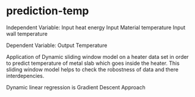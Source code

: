 # prediction-temp

Independent Variable:
Input heat energy
Input Material temperature
Input wall temperature

Dependent Variable:
Output Temperature


Application of Dynamic sliding window model on a heater data set in order to predict temperature of metal slab which goes inside the heater. 
This sliding window model helps to check the robostness of data and there interdepencies.


Dynamic linear regression is Gradient Descent Approach
